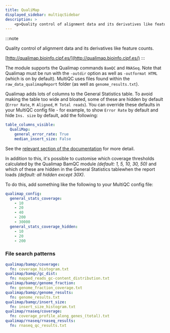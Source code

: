 ```yaml
---
title: QualiMap
displayed_sidebar: multiqcSidebar
description: >
    <p>Quality control of alignment data and its derivatives like feature counts.</p>
---
```


<!--
~~~~~ DO NOT EDIT ~~~~~
This file is autogenerated from the MultiQC module python docstring.
Do not edit the markdown, it will be overwritten.

File path for the source of this content: multiqc/modules/qualimap/qualimap.py
~~~~~~~~~~~~~~~~~~~~~~~
-->

:::note
<p>Quality control of alignment data and its derivatives like feature counts.</p>

[http://qualimap.bioinfo.cipf.es/](http://qualimap.bioinfo.cipf.es/)
:::

The module supports the Qualimap commands `BamQC` and `RNASeq`.
Note that Qualimap must be run with the `-outdir` option as well as
`-outformat HTML` (which is on by default). MultiQC uses files
found within the `raw_data_qualimapReport` folder (as well as `genome_results.txt`).

Qualimap adds lots of columns to the General Statistics table. To avoid making the table
too wide and bloated, some of these are hidden by default (`Error Rate`, `M Aligned`, `M Total reads`).
You can override these defaults in your MultiQC config file - for example, to show
`Error Rate` by default and hide `Ins. size` by default, add the following:

```yaml
table_columns_visible:
  QualiMap:
    general_error_rate: True
    median_insert_size: False
```

See the [relevant section of the documentation](../reports/customisation#hiding-columns) for more detail.

In addition to this, it's possible to customise which coverage thresholds calculated
by the Qualimap BamQC module _(default: 1, 5, 10, 30, 50)_ and which of these are hidden in the
General Statistics tablewhen the report loads _(default: all hidden except 30X)_.

To do this, add something like the following to your MultiQC config file:

```yaml
qualimap_config:
  general_stats_coverage:
    - 10
    - 20
    - 40
    - 200
    - 30000
  general_stats_coverage_hidden:
    - 10
    - 20
    - 200
```

### File search patterns

```yaml
qualimap/bamqc/coverage:
  fn: coverage_histogram.txt
qualimap/bamqc/gc_dist:
  fn: mapped_reads_gc-content_distribution.txt
qualimap/bamqc/genome_fraction:
  fn: genome_fraction_coverage.txt
qualimap/bamqc/genome_results:
  fn: genome_results.txt
qualimap/bamqc/insert_size:
  fn: insert_size_histogram.txt
qualimap/rnaseq/coverage:
  fn: coverage_profile_along_genes_(total).txt
qualimap/rnaseq/rnaseq_results:
  fn: rnaseq_qc_results.txt
```
    
